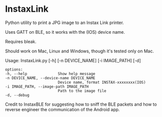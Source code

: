 # InstaxLink
Python utility to print a JPG image to an Instax Link printer.

Uses GATT on BLE, so it works with the (IOS) device name.

Requires bleak.

Should work on Mac, Linux and Windows, though it's tested only on Mac.

Usage:
    InstaxLink.py [-h] [-n DEVICE_NAME] [-i IMAGE_PATH] [-d]

    options:
    -h, --help              Show help message
    -n DEVICE_NAME, --device-name DEVICE_NAME
                            Device name, format INSTAX-xxxxxxxx(IOS)
    -i IMAGE_PATH, --image-path IMAGE_PATH
                            Path to the image file
    -d, --debug

Credit to InstaxBLE for suggesting how to sniff the BLE packets and how to reverse engineer the communication of the Android app.
